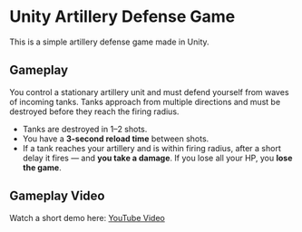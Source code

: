# Unity Artillery Defense Game

This is a simple artillery defense game made in Unity.

## Gameplay

You control a stationary artillery unit and must defend yourself from waves of incoming tanks. Tanks approach from multiple directions and must be destroyed before they reach the firing radius.

- Tanks are destroyed in 1–2 shots.
- You have a **3-second reload time** between shots.
- If a tank reaches your artillery and is within firing radius, after a short delay it fires — and **you take a damage**. If you lose all your HP, you **lose the game**.

## Gameplay Video

Watch a short demo here: [YouTube Video](https://youtube.com/shorts/CZv1keO7R6Q?feature=share)


